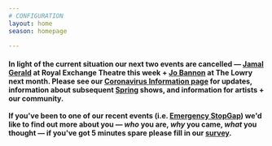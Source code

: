 ```yaml
---
# CONFIGURATION
layout: home
season: homepage

---
```

#### In light of the current situation our next two events are cancelled — [Jamal Gerald](/current/2020-springsummer/gerald) at Royal Exchange Theatre this week + [Jo Bannon](/current/2020-springsummer/bannon) at The Lowry next month. Please see our [Coronavirus Information page](/coronavirus) for updates, information about subsequent [Spring](/current/2020-springsummer/) shows, and information for artists + our community.<br><br>If you've been to one of our recent events (i.e. [Emergency StopGap](/current/2020-emergencystopgap)) we'd like to find out more about you — *who* you are, *why* you came, *what* you thought — if you've got 5 minutes spare please fill in our <a href="http://research.audiencesurveys.org/s.asp?k=157901649112" target="_blank">survey</a>.
